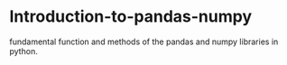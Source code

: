 # Introduction-to-pandas-numpy
fundamental function and methods of the pandas and numpy libraries in python.
